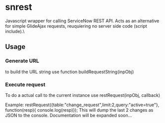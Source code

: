 # snrest
Javascript wrapper for calling ServiceNow REST API.
Acts as an alternative for simple GlideAjax requests, reuquiering no server side code (script include).\\

## Usage
### Generate URL
to build the URL string use function buildRequestString(inpObj)

### Execute request
To do a actual call to the current instance use restRequest(inpObj, callback)

Example:
restRequest({table:"change_request",limit:2,query:"active=true"}, function(resp){ console.log(resp)});
This will dump the last 2 changes as JSON to the console.
Documentation will be expanded soon...
